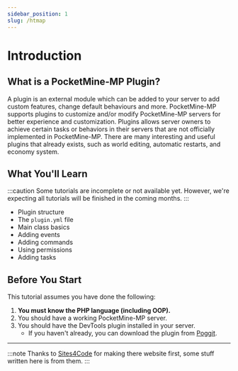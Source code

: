 ```yaml
---
sidebar_position: 1
slug: /htmap
---
```

# Introduction

## What is a PocketMine-MP Plugin?

A plugin is an external module which can be added to your server to add custom features, change default behaviours and more. PocketMine-MP supports plugins to customize and/or modify PocketMine-MP servers for better experience and customization. Plugins allows server owners to achieve certain tasks or behaviors in their servers that are not officially implemented in PocketMine-MP. There are many interesting and useful plugins that already exists, such as world editing, automatic restarts, and economy system.

## What You'll Learn

:::caution
Some tutorials are incomplete or not available yet. However, we're expecting all tutorials will be finished in the coming months.
:::

- Plugin structure
- The `plugin.yml` file
- Main class basics
- Adding events
- Adding commands
- Using permissions
- Adding tasks

## Before You Start

This tutorial assumes you have done the following:

1. **You must know the PHP language (including OOP).**
2. You should have a working PocketMine-MP server.
3. You should have the DevTools plugin installed in your server.
   - If you haven't already, you can download the plugin from [Poggit](https://poggit.pmmp.io/p/DevTools).

___

:::note
Thanks to [Sites4Code](https://sites4code.github.io/MCPE/) for making there website first, some stuff written here is from them.
:::
